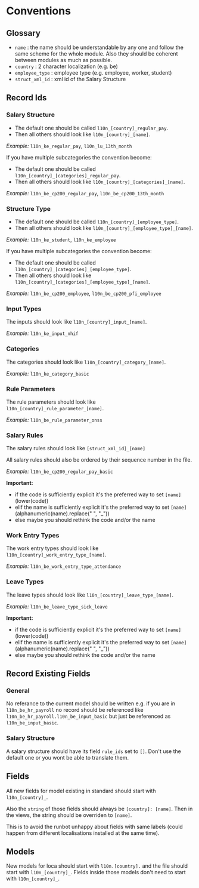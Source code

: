 # Conventions

## Glossary
- `name` : the name should be understandable by any one and follow the same scheme for the whole module. Also they should be coherent between modules as much as possible.
- `country` : 2 character localization (e.g. be)
- `employee_type` : employee type (e.g. employee, worker, student)
- `struct_xml_id` : xml id of the Salary Structure

## Record Ids
### Salary Structure

- The default one should be called `l10n_[country]_regular_pay`.
- Then all others should look like `l10n_[country]_[name]`.

_Example:_ `l10n_ke_regular_pay`, `l10n_lu_13th_month`

If you have multiple subcategories the convention become:
- The default one should be called `l10n_[country]_[categories]_regular_pay`.
- Then all others should look like `l10n_[country]_[categories]_[name]`.

_Example:_ `l10n_be_cp200_regular_pay`, `l10n_be_cp200_13th_month`

### Structure Type

- The default one should be called `l10n_[country]_[employee_type]`.
- Then all others should look like `l10n_[country]_[employee_type]_[name]`.

_Example:_ `l10n_ke_student`, `l10n_ke_employee`

If you have multiple subcategories the convention become:
- The default one should be called `l10n_[country]_[categories]_[employee_type]`.
- Then all others should look like `l10n_[country]_[categories]_[employee_type]_[name]`.

_Example:_ `l10n_be_cp200_employee`, `l10n_be_cp200_pfi_employee`

### Input Types
The inputs should look like `l10n_[country]_input_[name]`.

_Example:_ `l10n_ke_input_nhif`

### Categories
The categories should look like `l10n_[country]_category_[name]`.

_Example:_ `l10n_ke_category_basic`

### Rule Parameters
The rule parameters should look like `l10n_[country]_rule_parameter_[name]`.

_Example:_ `l10n_be_rule_parameter_onss`

### Salary Rules
The salary rules should look like `[struct_xml_id]_[name]`

All salary rules should also be ordered by their sequence number in the file.

_Example:_ `l10n_be_cp200_regular_pay_basic`

**Important:**
- if the code is sufficiently explicit it's the preferred way to set `[name]` (lower(code))
- elif the name is sufficiently explicit it's the preferred way to set `[name]` (alphanumeric(name).replace(" ", "_"))
- else maybe you should rethink the code and/or the name

### Work Entry Types
The work entry types should look like `l10n_[country]_work_entry_type_[name]`.

_Example:_ `l10n_be_work_entry_type_attendance`

### Leave Types
The leave types should look like `l10n_[country]_leave_type_[name]`.

_Example:_ `l10n_be_leave_type_sick_leave`

**Important:**
- if the code is sufficiently explicit it's the preferred way to set `[name]` (lower(code))
- elif the name is sufficiently explicit it's the preferred way to set `[name]` (alphanumeric(name).replace(" ", "_"))
- else maybe you should rethink the code and/or the name


## Record Existing Fields
### General
No referance to the current model should be written e.g. if you are in `l10n_be_hr_payroll` no record should be referenced like `l10n_be_hr_payroll.l10n_be_input_basic` but just be referenced as `l10n_be_input_basic`.

### Salary Structure
A salary structure should have its field `rule_ids` set to `[]`. Don't use the default one or you wont be able to translate them.

## Fields
All new fields for model existing in standard should start with `l10n_[country]_`.

Also the `string` of those fields should always be `[country]: [name]`.
Then in the views, the string should be overriden to `[name]`.

This is to avoid the runbot unhappy about fields with same labels (could happen from different localisations installed at the same time).

## Models
New models for loca should start with `l10n.[country].` and the file should start with `l10n_[country]_`.
Fields inside those models don't need to start with `l10n_[country]_`.
